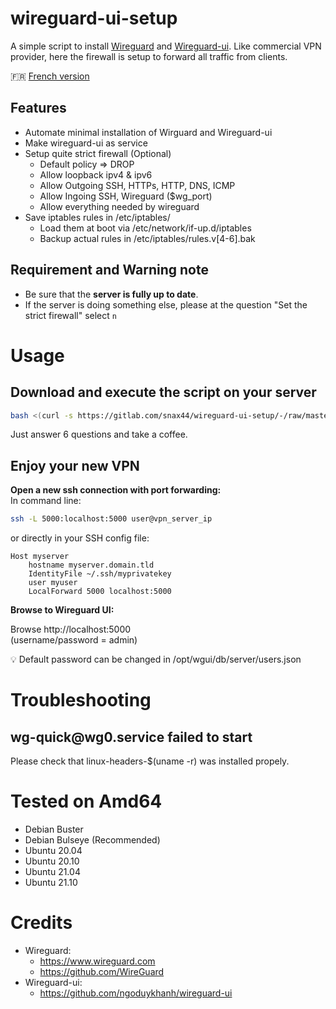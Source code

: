 # wireguard-ui-setup

A simple script to install [Wireguard](https://www.wireguard.com/) and [Wireguard-ui](https://github.com/ngoduykhanh/wireguard-ui).
Like commercial VPN provider, here the firewall is setup to forward all traffic from clients.

:fr: [French version](README_fr.md)

## Features

- Automate minimal installation of Wirguard and Wireguard-ui
- Make wireguard-ui as service
- Setup quite strict firewall (Optional)
  - Default policy => DROP
  - Allow loopback ipv4 & ipv6
  - Allow Outgoing SSH, HTTPs, HTTP, DNS, ICMP
  - Allow Ingoing SSH, Wireguard ($wg_port)
  - Allow everything needed by wireguard
- Save iptables rules in /etc/iptables/
  - Load them at boot via /etc/network/if-up.d/iptables
  - Backup actual rules in /etc/iptables/rules.v[4-6].bak

## Requirement and Warning note

- Be sure that the **server is fully up to date**.
- If the server is doing something else, please at the question "Set the strict firewall" select `n`

# Usage

## Download and execute the script on your server  

```bash
bash <(curl -s https://gitlab.com/snax44/wireguard-ui-setup/-/raw/master/install.sh)
```
Just answer 6 questions and take a coffee.  

## Enjoy your new VPN

**Open a new ssh connection with port forwarding:**  
In command line:
```bash
ssh -L 5000:localhost:5000 user@vpn_server_ip
```
or directly in your SSH config file:  
```
Host myserver
	hostname myserver.domain.tld
	IdentityFile ~/.ssh/myprivatekey
	user myuser
	LocalForward 5000 localhost:5000
```

**Browse to Wireguard UI:**  

Browse http://localhost:5000  
(username/password = admin)  

:bulb: Default password can be changed in /opt/wgui/db/server/users.json  

# Troubleshooting

## wg-quick<!-- -->@wg0.service failed to start

Please check that linux-headers-$(uname -r) was installed propely.

# Tested on Amd64

- Debian Buster
- Debian Bulseye (Recommended)
- Ubuntu 20.04
- Ubuntu 20.10
- Ubuntu 21.04
- Ubuntu 21.10

# Credits

- Wireguard:
   - https://www.wireguard.com
   - https://github.com/WireGuard
- Wireguard-ui:
   - https://github.com/ngoduykhanh/wireguard-ui
